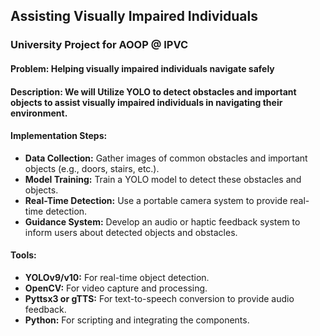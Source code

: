 ## Assisting Visually Impaired Individuals
### University Project for AOOP @ IPVC

#### Problem: Helping visually impaired individuals navigate safely

#### Description: We will Utilize YOLO to detect obstacles and important objects to assist visually impaired individuals in navigating their environment.

#### Implementation Steps:

- **Data Collection:** Gather images of common obstacles and important objects (e.g., doors, stairs, etc.).
- **Model Training:** Train a YOLO model to detect these obstacles and objects.
- **Real-Time Detection:** Use a portable camera system to provide real-time detection.
- **Guidance System:** Develop an audio or haptic feedback system to inform users about detected objects and obstacles.

#### Tools:

- **YOLOv9/v10:** For real-time object detection.
- **OpenCV:** For video capture and processing.
- **Pyttsx3 or gTTS:** For text-to-speech conversion to provide audio feedback.
- **Python:** For scripting and integrating the components.
